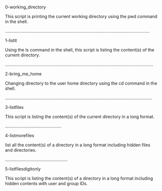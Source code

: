 0-working_directory 
   
This script is printing the current working 
directory using the pwd command in the shell.  

………………………………………………………………………………………………..........
                                                                                                                               
1-listit
 
Using the ls command in the shell, this script is 
listing the content(s) of the current directory.   

…………………………………………………………………………………………………..........
                                                                                                                            
2-bring_me_home 

Changing directory to the user home directory
using the cd  command in the shell. 

………………………………………………………………………………………………….........

3-listfiles

This script is listing the content(s) of 
the current directory in a long format.

..............................................

4-listmorefiles

list all the content(s) of a directory in a
long format including hidden files and directories.

...................................................

5-listfilesdigitonly

This script is listing the content(s) of a directory 
in a long format including hidden contents with
user and group IDs. 
